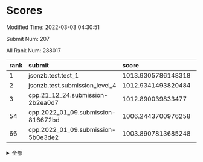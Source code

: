 # Scores

Modified Time: 2022-03-03 04:30:51

Submit Num: 207

All Rank Num: 288017

| rank |               submit               |       score        |       sigma        | pk_num |
| :--- | :--------------------------------- | :----------------- | :----------------- | :----- |
| 1    | jsonzb.test.test_1                 | 1013.9305786148318 | 0.8439980722565796 | 5569   |
| 2    | jsonzb.test.submission_level_4     | 1012.9341493820484 | 0.8347617147367915 | 5562   |
| 3    | cpp.21_12_24.submission-2b2ea0d7   | 1012.890039833477  | 0.7931586715410133 | 5568   |
| 54   | cpp.2022_01_09.submission-816672bd | 1006.2443700976258 | 0.734527329795863  | 5567   |
| 66   | cpp.2022_01_09.submission-5b0e3de2 | 1003.8907813685248 | 0.7084205519466255 | 5566   |


<details>
<summary>全部</summary>

| rank |                 submit                 |       score        |       sigma        | pk_num |
| :--- | :------------------------------------- | :----------------- | :----------------- | :----- |
| 1    | jsonzb.test.test_1                     | 1013.9305786148318 | 0.8439980722565796 | 5569   |
| 2    | jsonzb.test.submission_level_4         | 1012.9341493820484 | 0.8347617147367915 | 5562   |
| 3    | cpp.21_12_24.submission-2b2ea0d7       | 1012.890039833477  | 0.7931586715410133 | 5568   |
| 4    | gobigger.level_3.submission_level_3_48 | 1011.3395729795179 | 0.7671830202422941 | 5566   |
| 5    | gobigger.level_3.submission_level_3_0  | 1011.1830105583321 | 0.7564573964551228 | 5562   |
| 6    | gobigger.level_3.submission_level_3_34 | 1011.131695589936  | 0.7704546279264116 | 5564   |
| 7    | gobigger.level_3.submission_level_3_19 | 1011.0865272483958 | 0.7617670296798059 | 5564   |
| 8    | gobigger.level_3.submission_level_3_40 | 1010.7777163402519 | 0.7671774593061831 | 5566   |
| 9    | gobigger.level_3.submission_level_3_30 | 1010.7579484751132 | 0.76557567483589   | 5567   |
| 10   | gobigger.level_3.submission_level_3_45 | 1010.7555008872955 | 0.770300596762129  | 5571   |
| 11   | gobigger.level_3.submission_level_3_32 | 1010.7491201784134 | 0.7655016414844269 | 5573   |
| 12   | gobigger.level_3.submission_level_3_20 | 1010.7144437782282 | 0.7541719847277898 | 5563   |
| 13   | gobigger.level_3.submission_level_3_7  | 1010.5961851999916 | 0.7430107328502921 | 5569   |
| 14   | gobigger.level_3.submission_level_3_15 | 1010.595866285255  | 0.7706389604355742 | 5565   |
| 15   | gobigger.level_3.submission_level_3_5  | 1010.5451357837212 | 0.7381529736635277 | 5564   |
| 16   | gobigger.level_3.submission_level_3_14 | 1010.5071786690527 | 0.7807392202718463 | 5563   |
| 17   | gobigger.level_3.submission_level_3_6  | 1010.4831365369546 | 0.7542532071477577 | 5567   |
| 18   | gobigger.level_3.submission_level_3_12 | 1010.4685502593702 | 0.7624286993234268 | 5566   |
| 19   | gobigger.level_3.submission_level_3_36 | 1010.4313556879355 | 0.7777996157637684 | 5568   |
| 20   | gobigger.level_3.submission_level_3_2  | 1010.4061800981211 | 0.7488248197749008 | 5563   |
| 21   | gobigger.level_3.submission_level_3_35 | 1010.2931447967355 | 0.7530548338093579 | 5566   |
| 22   | gobigger.level_3.submission_level_3_27 | 1010.2742729293535 | 0.7566501145931596 | 5565   |
| 23   | gobigger.level_3.submission_level_3_42 | 1010.2518341819208 | 0.7615565328639912 | 5566   |
| 24   | gobigger.level_3.submission_level_3_13 | 1010.2265840954835 | 0.7464654156619327 | 5559   |
| 25   | gobigger.level_3.submission_level_3_43 | 1010.0946079499316 | 0.7338964805829513 | 5565   |
| 26   | gobigger.level_3.submission_level_3_22 | 1010.0876545234153 | 0.7474242150333215 | 5568   |
| 27   | gobigger.level_3.submission_level_3_38 | 1010.0834888881161 | 0.756192477368993  | 5569   |
| 28   | gobigger.level_3.submission_level_3_28 | 1010.06278054437   | 0.7424441534964534 | 5567   |
| 29   | gobigger.level_3.submission_level_3_23 | 1009.988322358088  | 0.7414287022553192 | 5563   |
| 30   | gobigger.level_3.submission_level_3_1  | 1009.819026774516  | 0.7844818036812847 | 5564   |
| 31   | gobigger.level_3.submission_level_3_24 | 1009.8039664906657 | 0.7529154978121327 | 5565   |
| 32   | gobigger.level_3.submission_level_3_21 | 1009.7550502544361 | 0.730172748581131  | 5568   |
| 33   | gobigger.level_3.submission_level_3_44 | 1009.7079056384135 | 0.7593150069963722 | 5564   |
| 34   | gobigger.level_3.submission_level_3_29 | 1009.6515706357776 | 0.7328770411942481 | 5560   |
| 35   | gobigger.level_3.submission_level_3_3  | 1009.6381606305816 | 0.7692937698134741 | 5563   |
| 36   | gobigger.level_3.submission_level_3_10 | 1009.6332175272343 | 0.753650029421041  | 5571   |
| 37   | gobigger.level_3.submission_level_3_25 | 1009.628445143167  | 0.7362617678552015 | 5565   |
| 38   | gobigger.level_3.submission_level_3_4  | 1009.511409476986  | 0.7380098064670219 | 5557   |
| 39   | gobigger.level_3.submission_level_3_8  | 1009.4801074384561 | 0.7564586959997661 | 5565   |
| 40   | gobigger.level_3.submission_level_3_18 | 1009.4355515515679 | 0.7345893711694118 | 5568   |
| 41   | gobigger.level_3.submission_level_3_37 | 1009.3936682616229 | 0.741005696426432  | 5566   |
| 42   | gobigger.level_3.submission_level_3_16 | 1009.3723593656379 | 0.7539868495977232 | 5566   |
| 43   | gobigger.level_3.submission_level_3_47 | 1009.2249836353408 | 0.7498979442351806 | 5568   |
| 44   | gobigger.level_3.submission_level_3_39 | 1009.1838244511902 | 0.734480601998351  | 5566   |
| 45   | gobigger.level_3.submission_level_3_9  | 1009.0748297081831 | 0.7390269959820416 | 5566   |
| 46   | gobigger.level_3.submission_level_3_49 | 1009.0453637440382 | 0.7356572039582185 | 5573   |
| 47   | gobigger.level_3.submission_level_3_46 | 1009.0141948266224 | 0.7421609981149672 | 5562   |
| 48   | gobigger.level_3.submission_level_3_17 | 1008.9527125965702 | 0.727260234921005  | 5560   |
| 49   | gobigger.level_3.submission_level_3_33 | 1008.8748640310189 | 0.7539188488509897 | 5566   |
| 50   | gobigger.level_3.submission_level_3_31 | 1008.6391102982642 | 0.741159930190163  | 5567   |
| 51   | gobigger.level_3.submission_level_3_11 | 1008.6008282069131 | 0.7354440479976422 | 5568   |
| 52   | gobigger.level_3.submission_level_3_41 | 1008.5823552611558 | 0.7407888187126733 | 5568   |
| 53   | gobigger.level_3.submission_level_3_26 | 1008.5251526893071 | 0.7477501678976283 | 5563   |
| 54   | cpp.2022_01_09.submission-816672bd     | 1006.2443700976258 | 0.734527329795863  | 5567   |
| 55   | gobigger.level_1.submission_level_1_11 | 1004.8845217750828 | 0.7164314596758363 | 5567   |
| 56   | gobigger.level_1.submission_level_1_2  | 1004.6310317558937 | 0.7141268389188039 | 5569   |
| 57   | gobigger.level_1.submission_level_1_1  | 1004.4144838001259 | 0.7236648684964923 | 5566   |
| 58   | gobigger.level_1.submission_level_1_10 | 1004.2945353137384 | 0.7168117969499637 | 5565   |
| 59   | gobigger.level_1.submission_level_1_39 | 1004.1506084492969 | 0.7253180951182177 | 5567   |
| 60   | gobigger.level_1.submission_level_1_41 | 1004.1380861179044 | 0.7192759638515298 | 5565   |
| 61   | gobigger.level_1.submission_level_1_4  | 1004.1365897586259 | 0.7143911553008984 | 5563   |
| 62   | gobigger.level_1.submission_level_1_38 | 1004.1127811067446 | 0.7233321553753372 | 5572   |
| 63   | gobigger.level_1.submission_level_1_15 | 1004.0562219682508 | 0.7136274670922425 | 5566   |
| 64   | gobigger.level_1.submission_level_1_0  | 1003.9800844185967 | 0.7059425981802849 | 5570   |
| 65   | gobigger.level_1.submission_level_1_43 | 1003.913288439357  | 0.7206898282415395 | 5566   |
| 66   | cpp.2022_01_09.submission-5b0e3de2     | 1003.8907813685248 | 0.7084205519466255 | 5566   |
| 67   | gobigger.level_1.submission_level_1_44 | 1003.8808375942467 | 0.7068177931444796 | 5568   |
| 68   | gobigger.level_1.submission_level_1_8  | 1003.8491366822883 | 0.7037804058880548 | 5566   |
| 69   | gobigger.level_1.submission_level_1_18 | 1003.8333086675887 | 0.7082444769256566 | 5563   |
| 70   | gobigger.level_1.submission_level_1_45 | 1003.7913191073507 | 0.7189138004906928 | 5562   |
| 71   | gobigger.level_1.submission_level_1_13 | 1003.788437318154  | 0.7136170654028865 | 5566   |
| 72   | gobigger.level_1.submission_level_1_28 | 1003.7514285937318 | 0.7253172392482163 | 5569   |
| 73   | gobigger.level_1.submission_level_1_12 | 1003.6918971354482 | 0.7132698305255529 | 5560   |
| 74   | gobigger.level_1.submission_level_1_32 | 1003.6319498228019 | 0.7169564322985881 | 5565   |
| 75   | gobigger.level_1.submission_level_1_47 | 1003.5938066813914 | 0.7140339371857806 | 5563   |
| 76   | gobigger.level_1.submission_level_1_21 | 1003.5772776202837 | 0.7044029237939906 | 5566   |
| 77   | gobigger.level_1.submission_level_1_20 | 1003.5528821115744 | 0.7145731161479372 | 5564   |
| 78   | gobigger.level_1.submission_level_1_29 | 1003.4015214108975 | 0.7352282284282836 | 5565   |
| 79   | gobigger.level_1.submission_level_1_23 | 1003.3945416377352 | 0.7143733801914199 | 5569   |
| 80   | gobigger.level_1.submission_level_1_16 | 1003.3838392723285 | 0.7075698016805285 | 5569   |
| 81   | gobigger.level_1.submission_level_1_5  | 1003.33008029677   | 0.71123394276069   | 5562   |
| 82   | gobigger.level_1.submission_level_1_35 | 1003.3153823464172 | 0.7249847843538395 | 5563   |
| 83   | gobigger.level_1.submission_level_1_46 | 1003.2512660568595 | 0.7246333578241312 | 5567   |
| 84   | gobigger.level_1.submission_level_1_49 | 1003.242208751515  | 0.7226989309045704 | 5569   |
| 85   | gobigger.level_1.submission_level_1_24 | 1003.2395994211585 | 0.7210250672154764 | 5571   |
| 86   | gobigger.level_1.submission_level_1_37 | 1003.2151013301445 | 0.7168577495670877 | 5568   |
| 87   | gobigger.level_1.submission_level_1_31 | 1003.1911970563319 | 0.7117922946172424 | 5564   |
| 88   | gobigger.level_1.submission_level_1_26 | 1003.186670314451  | 0.7290609968139812 | 5561   |
| 89   | gobigger.level_1.submission_level_1_3  | 1003.1121565584792 | 0.7204133711674948 | 5572   |
| 90   | gobigger.level_1.submission_level_1_33 | 1003.0971811404247 | 0.7251925406611406 | 5566   |
| 91   | gobigger.level_1.submission_level_1_27 | 1002.98437463231   | 0.7213265387031708 | 5562   |
| 92   | gobigger.level_1.submission_level_1_7  | 1002.9395787840809 | 0.7157798207105639 | 5566   |
| 93   | gobigger.level_1.submission_level_1_36 | 1002.7030505823403 | 0.7105548361773456 | 5566   |
| 94   | gobigger.level_1.submission_level_1_25 | 1002.6604599204791 | 0.7094146010567031 | 5567   |
| 95   | gobigger.level_1.submission_level_1_17 | 1002.54618264264   | 0.7132634545251245 | 5565   |
| 96   | gobigger.level_1.submission_level_1_19 | 1002.4322617906245 | 0.7156445245799445 | 5566   |
| 97   | gobigger.level_1.submission_level_1_9  | 1002.4191948038534 | 0.7101614859202194 | 5570   |
| 98   | gobigger.level_1.submission_level_1_22 | 1002.2781076060688 | 0.7078409216510618 | 5567   |
| 99   | gobigger.level_1.submission_level_1_48 | 1002.2532397296548 | 0.7115001455527499 | 5563   |
| 100  | gobigger.level_1.submission_level_1_6  | 1002.2086022019295 | 0.7018999338692838 | 5564   |
| 101  | gobigger.level_1.submission_level_1_30 | 1002.1706315758084 | 0.7150068491976946 | 5568   |
| 102  | gobigger.level_1.submission_level_1_40 | 1002.1183103416694 | 0.719113486853061  | 5570   |
| 103  | gobigger.level_1.submission_level_1_34 | 1002.0534145549802 | 0.7215105368132668 | 5560   |
| 104  | gobigger.level_1.submission_level_1_42 | 1001.8924518484093 | 0.71943110317661   | 5564   |
| 105  | gobigger.level_1.submission_level_1_14 | 1001.811974199097  | 0.7112514840595602 | 5565   |
| 106  | gobigger.random.submission_random_22   | 997.568665252117   | 0.7166414253160195 | 5564   |
| 107  | gobigger.random.submission_random_37   | 997.490847082937   | 0.7157908854875114 | 5561   |
| 108  | gobigger.random.submission_random_45   | 997.4553579858901  | 0.7045151131860458 | 5564   |
| 109  | gobigger.random.submission_random_48   | 997.2896874532606  | 0.7180112372946207 | 5560   |
| 110  | gobigger.random.submission_random_10   | 997.0373551700662  | 0.7135283046237938 | 5561   |
| 111  | gobigger.random.submission_random_9    | 996.9330024697994  | 0.7152362333253923 | 5564   |
| 112  | gobigger.random.submission_random_42   | 996.9280353287634  | 0.7171679633418298 | 5560   |
| 113  | gobigger.random.submission_random_13   | 996.7927111870034  | 0.7018804007870237 | 5560   |
| 114  | gobigger.random.submission_random_43   | 996.7709715272002  | 0.7078105950473318 | 5568   |
| 115  | gobigger.random.submission_random_35   | 996.720718881422   | 0.7005851874276707 | 5568   |
| 116  | gobigger.random.submission_random_34   | 996.7042699964252  | 0.702847736041066  | 5568   |
| 117  | gobigger.random.submission_random_20   | 996.7035484986404  | 0.7128484126324915 | 5565   |
| 118  | gobigger.random.submission_random_0    | 996.4658129112553  | 0.7101971507565638 | 5558   |
| 119  | gobigger.random.submission_random_26   | 996.4603778505815  | 0.6951137922470436 | 5564   |
| 120  | gobigger.random.submission_random_24   | 996.4560734070551  | 0.724335020252394  | 5568   |
| 121  | gobigger.random.submission_random_38   | 996.4501023646798  | 0.7243998796540385 | 5569   |
| 122  | gobigger.random.submission_random_32   | 996.4341321648618  | 0.7094486321243585 | 5571   |
| 123  | gobigger.random.submission_random_15   | 996.4277297565461  | 0.696578688661171  | 5567   |
| 124  | gobigger.random.submission_random_30   | 996.3448296297279  | 0.7207450279742345 | 5563   |
| 125  | gobigger.random.submission_random_2    | 996.2601288556198  | 0.7045868572758496 | 5564   |
| 126  | gobigger.random.submission_random_4    | 996.1957794123621  | 0.6980121266110392 | 5566   |
| 127  | gobigger.random.submission_random_18   | 996.1431291867475  | 0.7141070962421195 | 5564   |
| 128  | gobigger.random.submission_random_1    | 996.1320277471018  | 0.7129599674970233 | 5563   |
| 129  | gobigger.random.submission_random_23   | 996.0684727189763  | 0.7225916146389985 | 5565   |
| 130  | gobigger.random.submission_random_8    | 996.0377174751648  | 0.7222799766250481 | 5573   |
| 131  | gobigger.random.submission_random_47   | 996.0145722481628  | 0.6978811019884003 | 5561   |
| 132  | gobigger.random.submission_random_6    | 996.0074760714929  | 0.7104151354639758 | 5569   |
| 133  | gobigger.random.submission_random_49   | 996.0053767668243  | 0.7030460583654647 | 5566   |
| 134  | gobigger.random.submission_random_44   | 996.0007606588255  | 0.7206210793644522 | 5565   |
| 135  | gobigger.random.submission_random_46   | 995.9924010970293  | 0.7156530394920917 | 5569   |
| 136  | gobigger.random.submission_random_19   | 995.9336922012553  | 0.7082101494985288 | 5564   |
| 137  | gobigger.random.submission_random_31   | 995.8375022678492  | 0.7241115041540458 | 5573   |
| 138  | gobigger.random.submission_random_12   | 995.7323428011483  | 0.7158278198628938 | 5564   |
| 139  | gobigger.random.submission_random_29   | 995.6988656507029  | 0.7133871065513511 | 5563   |
| 140  | gobigger.random.submission_random_28   | 995.6852705439735  | 0.7176777207766465 | 5566   |
| 141  | gobigger.random.submission_random_14   | 995.6143035121091  | 0.7122136157579221 | 5569   |
| 142  | gobigger.random.submission_random_21   | 995.6108816420688  | 0.70630049524463   | 5559   |
| 143  | gobigger.random.submission_random_11   | 995.5408496202871  | 0.7336201533812041 | 5566   |
| 144  | gobigger.random.submission_random_41   | 995.410947343748   | 0.7119378699142218 | 5562   |
| 145  | gobigger.random.submission_random_5    | 995.4083385389926  | 0.7154746524428333 | 5568   |
| 146  | gobigger.random.submission_random_7    | 995.3983181309692  | 0.712083203596021  | 5568   |
| 147  | gobigger.random.submission_random_36   | 995.3545773491882  | 0.7146013511632117 | 5563   |
| 148  | gobigger.random.submission_random_40   | 995.3290257802848  | 0.7085328211762473 | 5565   |
| 149  | gobigger.random.submission_random_39   | 995.2479732509203  | 0.6976640850810784 | 5564   |
| 150  | gobigger.random.submission_random_16   | 995.2106656267619  | 0.7108266161401938 | 5566   |
| 151  | gobigger.random.submission_random_17   | 995.1519476703485  | 0.7077422635694742 | 5567   |
| 152  | gobigger.random.submission_random_27   | 995.1183460933252  | 0.7118848054840893 | 5570   |
| 153  | gobigger.random.submission_random_33   | 994.7574083554816  | 0.7265189682083593 | 5570   |
| 154  | gobigger.random.submission_random_25   | 994.6868766352254  | 0.7187450250567304 | 5564   |
| 155  | gobigger.random.submission_random_3    | 994.5347441394874  | 0.7111347057387134 | 5569   |
| 156  | gobigger.level_2.submission_level_2_40 | 994.0304936841151  | 0.7271919950336224 | 5562   |
| 157  | gobigger.level_2.submission_level_2_45 | 993.4497040723535  | 0.7375535328221374 | 5562   |
| 158  | gobigger.level_2.submission_level_2_11 | 993.3174113634619  | 0.7349490099294773 | 5559   |
| 159  | gobigger.level_2.submission_level_2_38 | 993.2462825913318  | 0.7305932156099321 | 5563   |
| 160  | gobigger.level_2.submission_level_2_37 | 993.2210259033723  | 0.7479087535616236 | 5563   |
| 161  | gobigger.level_2.submission_level_2_20 | 993.1031584788101  | 0.7296410934670018 | 5563   |
| 162  | gobigger.level_2.submission_level_2_24 | 993.039184255442   | 0.7400213841384047 | 5567   |
| 163  | gobigger.level_2.submission_level_2_49 | 992.9800062940426  | 0.7420483305123261 | 5566   |
| 164  | gobigger.level_2.submission_level_2_27 | 992.9750017567894  | 0.731646977599774  | 5568   |
| 165  | gobigger.level_2.submission_level_2_15 | 992.9696019255841  | 0.7490088191108559 | 5565   |
| 166  | gobigger.level_2.submission_level_2_28 | 992.6530666139756  | 0.7432872925798948 | 5572   |
| 167  | gobigger.level_2.submission_level_2_25 | 992.5762965347822  | 0.7426922716064773 | 5563   |
| 168  | gobigger.level_2.submission_level_2_41 | 992.5565436270732  | 0.7440691119244158 | 5563   |
| 169  | gobigger.level_2.submission_level_2_26 | 992.5153737725384  | 0.7470303759498494 | 5567   |
| 170  | gobigger.level_2.submission_level_2_2  | 992.4959486284013  | 0.7385430139358437 | 5561   |
| 171  | gobigger.level_2.submission_level_2_19 | 992.4514736994407  | 0.7437385432955809 | 5563   |
| 172  | gobigger.level_2.submission_level_2_31 | 992.34971707973    | 0.7516230758090043 | 5569   |
| 173  | gobigger.level_2.submission_level_2_13 | 992.3494723473042  | 0.7673711028781032 | 5561   |
| 174  | gobigger.level_2.submission_level_2_9  | 992.3378826504883  | 0.7597464938331239 | 5564   |
| 175  | gobigger.level_2.submission_level_2_22 | 992.3358373196172  | 0.7474054242961613 | 5566   |
| 176  | gobigger.level_2.submission_level_2_39 | 992.2894467753998  | 0.7500878231364356 | 5569   |
| 177  | gobigger.level_2.submission_level_2_29 | 992.2511723169538  | 0.73385879341801   | 5566   |
| 178  | gobigger.level_2.submission_level_2_7  | 992.2103842704543  | 0.7467747718100005 | 5571   |
| 179  | gobigger.level_2.submission_level_2_47 | 992.17908903729    | 0.7354700820278873 | 5566   |
| 180  | gobigger.level_2.submission_level_2_16 | 992.175320493546   | 0.7375197462294201 | 5566   |
| 181  | gobigger.level_2.submission_level_2_12 | 992.1374154621349  | 0.7515658840535424 | 5567   |
| 182  | gobigger.level_2.submission_level_2_48 | 992.0581014032065  | 0.7277514338504517 | 5564   |
| 183  | gobigger.level_2.submission_level_2_43 | 991.6492157012084  | 0.7856589687755364 | 5567   |
| 184  | gobigger.level_2.submission_level_2_44 | 991.3963925932851  | 0.7709412543405932 | 5562   |
| 185  | gobigger.level_2.submission_level_2_30 | 991.342026429617   | 0.7581412311587549 | 5563   |
| 186  | gobigger.level_2.submission_level_2_0  | 991.2817839607918  | 0.7637455750316965 | 5571   |
| 187  | gobigger.level_2.submission_level_2_4  | 991.2403586237195  | 0.7460504757932488 | 5565   |
| 188  | gobigger.level_2.submission_level_2_3  | 991.2366264582564  | 0.7420705525390955 | 5569   |
| 189  | gobigger.level_2.submission_level_2_46 | 991.2273091106604  | 0.7558756339478653 | 5567   |
| 190  | gobigger.level_2.submission_level_2_1  | 991.2073743728495  | 0.757435063716104  | 5563   |
| 191  | gobigger.level_2.submission_level_2_42 | 991.1984128447677  | 0.7362923532542872 | 5563   |
| 192  | gobigger.level_2.submission_level_2_36 | 991.1620422567596  | 0.7580329673349291 | 5563   |
| 193  | gobigger.level_2.submission_level_2_5  | 991.1446095877845  | 0.7888117963846978 | 5570   |
| 194  | gobigger.level_2.submission_level_2_17 | 991.1409588034062  | 0.7642840136985013 | 5567   |
| 195  | gobigger.level_2.submission_level_2_34 | 991.1407248645194  | 0.7695886201934701 | 5565   |
| 196  | gobigger.level_2.submission_level_2_32 | 991.1186817411271  | 0.7706819345627439 | 5567   |
| 197  | gobigger.level_2.submission_level_2_18 | 991.0664581738199  | 0.7628636255388086 | 5563   |
| 198  | gobigger.level_2.submission_level_2_10 | 990.974768787024   | 0.7367066027041418 | 5572   |
| 199  | gobigger.level_2.submission_level_2_8  | 990.9195585530147  | 0.7321641510753432 | 5566   |
| 200  | gobigger.level_2.submission_level_2_33 | 990.8935508942451  | 0.7709940436685112 | 5555   |
| 201  | gobigger.level_2.submission_level_2_6  | 990.8836808968867  | 0.7634468516219082 | 5567   |
| 202  | gobigger.level_2.submission_level_2_14 | 990.6896150174656  | 0.7591469645343213 | 5568   |
| 203  | gobigger.level_2.submission_level_2_35 | 990.6841916933264  | 0.7461164885444679 | 5565   |
| 204  | gobigger.level_2.submission_level_2_21 | 990.6838279078403  | 0.7555645756146192 | 5564   |
| 205  | gobigger.level_2.submission_level_2_23 | 990.1350970660034  | 0.7884178164802491 | 5567   |
| 206  | gobigger.none.submission_none_0        | 978.4570546925358  | 1.2779261313251338 | 5568   |
| 207  | gobigger.none.submission_none_1        | 974.8574440528376  | 1.5931946571096574 | 5563   |

</details>